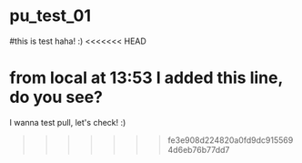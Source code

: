 # pu_test_01
#this is test haha! :)
<<<<<<< HEAD

from local at 13:53 I added this line, do you see?
=======
I wanna test pull, let's check! :)
>>>>>>> fe3e908d224820a0fd9dc9155694d6eb76b77dd7
